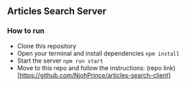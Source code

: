 ## Articles Search Server

### How to run
- Clone this repository
- Open your terminal and install dependencies `npm install`
- Start the server `npm run start`
- Move to this repo and follow the instructions: (repo link)[https://github.com/NjohPrince/articles-search-client]
